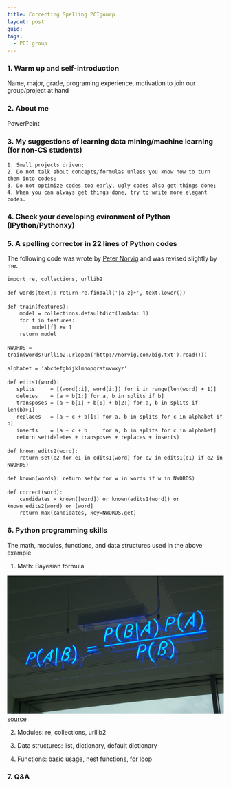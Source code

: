 ```yaml
---
title: Correcting Spelling PCIgourp
layout: post
guid:
tags:
  - PCI group
---
```



### 1. Warm up and self-introduction 


Name, major, grade, programing experience, motivation to join our group/project at hand


### 2. About me


PowerPoint


### 3. My suggestions of learning data mining/machine learning (for non-CS students)


    1. Small projects driven;
	2. Do not talk about concepts/formulas unless you know how to turn them into codes;
	3. Do not optimize codes too early, ugly codes also get things done;
	4. When you can always get things done, try to write more elegant codes.
	


### 4. Check your developing evironment of Python (IPython/Pythonxy)


### 5. A spelling corrector in 22 lines of Python codes


The following code was wrote by [Peter Norvig](http://norvig.com/spell-correct.html) and was revised slightly by me.

	import re, collections, urllib2
	
    def words(text): return re.findall('[a-z]+', text.lower()) 
    
    def train(features):
        model = collections.defaultdict(lambda: 1)
        for f in features:
            model[f] += 1
        return model
		
    NWORDS = train(words(urllib2.urlopen('http://norvig.com/big.txt').read()))
    
    alphabet = 'abcdefghijklmnopqrstuvwxyz'
    
    def edits1(word):
       splits     = [(word[:i], word[i:]) for i in range(len(word) + 1)]
       deletes    = [a + b[1:] for a, b in splits if b]
       transposes = [a + b[1] + b[0] + b[2:] for a, b in splits if len(b)>1]
       replaces   = [a + c + b[1:] for a, b in splits for c in alphabet if b]
       inserts    = [a + c + b     for a, b in splits for c in alphabet]
       return set(deletes + transposes + replaces + inserts)
    
    def known_edits2(word):
        return set(e2 for e1 in edits1(word) for e2 in edits1(e1) if e2 in NWORDS)
    
    def known(words): return set(w for w in words if w in NWORDS)
    
    def correct(word):
        candidates = known([word]) or known(edits1(word)) or known_edits2(word) or [word]
        return max(candidates, key=NWORDS.get)


### 6. Python programming skills

The math, modules, functions, and data structures used in the above example

1. Math: Bayesian formula

![Bayes_Theorem](/media/files/2014-03-28-Correcting-Spelling-PCIgroup/Bayes_Theorem.jpg)
[source](http://en.wikipedia.org/wiki/File:Bayes%27_Theorem_MMB_01.jpg)


2. Modules: re, collections, urllib2

3. Data structures: list, dictionary, default dictionary

4. Functions: basic usage, nest functions, for loop 


### 7. Q&A

